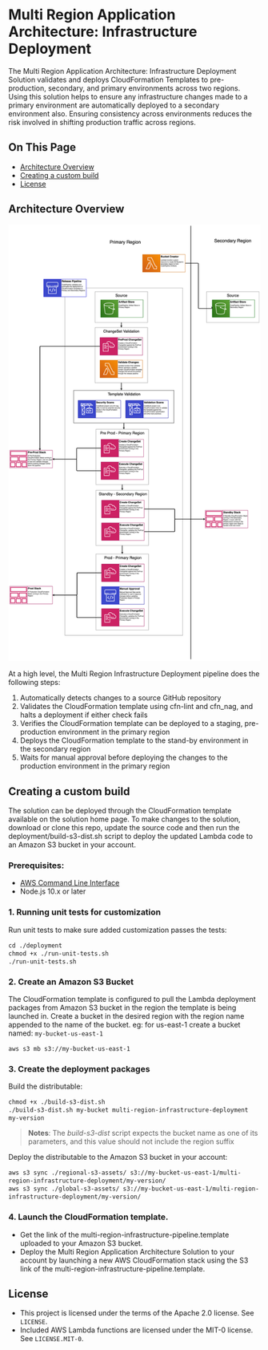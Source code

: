 # Multi Region Application Architecture: Infrastructure Deployment

The Multi Region Application Architecture: Infrastructure Deployment Solution validates and deploys CloudFormation Templates to pre-production, secondary, and primary environments across two regions. Using this solution helps to ensure any infrastructure changes made to a primary environment are automatically deployed to a secondary environment also. Ensuring consistency across environments reduces the risk involved in shifting production traffic across regions.

## On This Page
- [Architecture Overview](#architecture-overview)
- [Creating a custom build](#creating-a-custom-build)
- [License](#license)

## Architecture Overview
![Architecture](architecture.png)

At a high level, the Multi Region Infrastructure Deployment pipeline does the following steps:

1. Automatically detects changes to a source GitHub repository
2. Validates the CloudFormation template using cfn-lint and cfn_nag, and halts a deployment if either check fails
3. Verifies the CloudFormation template can be deployed to a staging, pre-production environment in the primary region
4. Deploys the CloudFormation template to the stand-by environment in the secondary region
5. Waits for manual approval before deploying the changes to the production environment in the primary region

## Creating a custom build
The solution can be deployed through the CloudFormation template available on the solution home page.
To make changes to the solution, download or clone this repo, update the source code and then run the deployment/build-s3-dist.sh script to deploy the updated Lambda code to an Amazon S3 bucket in your account.

### Prerequisites:
* [AWS Command Line Interface](https://aws.amazon.com/cli/)
* Node.js 10.x or later

### 1. Running unit tests for customization
Run unit tests to make sure added customization passes the tests:
```
cd ./deployment
chmod +x ./run-unit-tests.sh
./run-unit-tests.sh
```

### 2. Create an Amazon S3 Bucket
The CloudFormation template is configured to pull the Lambda deployment packages from Amazon S3 bucket in the region the template is being launched in. Create a bucket in the desired region with the region name appended to the name of the bucket. eg: for us-east-1 create a bucket named: `my-bucket-us-east-1`
```
aws s3 mb s3://my-bucket-us-east-1
```

### 3. Create the deployment packages
Build the distributable:
```
chmod +x ./build-s3-dist.sh
./build-s3-dist.sh my-bucket multi-region-infrastructure-deployment my-version
```

> **Notes**: The _build-s3-dist_ script expects the bucket name as one of its parameters, and this value should not include the region suffix

Deploy the distributable to the Amazon S3 bucket in your account:
```
aws s3 sync ./regional-s3-assets/ s3://my-bucket-us-east-1/multi-region-infrastructure-deployment/my-version/ 
aws s3 sync ./global-s3-assets/ s3://my-bucket-us-east-1/multi-region-infrastructure-deployment/my-version/ 
```

### 4. Launch the CloudFormation template.
* Get the link of the multi-region-infrastructure-pipeline.template uploaded to your Amazon S3 bucket.
* Deploy the Multi Region Application Architecture Solution to your account by launching a new AWS CloudFormation stack using the S3 link of the multi-region-infrastructure-pipeline.template.

## License

* This project is licensed under the terms of the Apache 2.0 license. See `LICENSE`.
* Included AWS Lambda functions are licensed under the MIT-0 license. See `LICENSE.MIT-0`.
